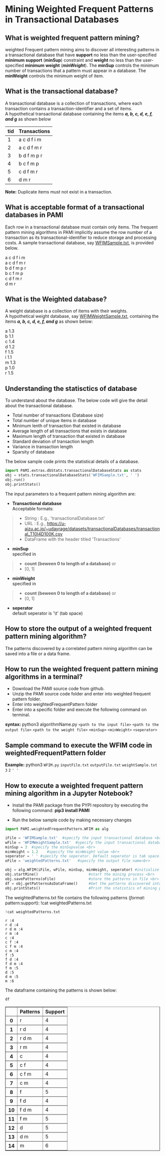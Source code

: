 # Mining Weighted Frequent Patterns in Transactional Databases

## What is weighted frequent pattern mining?

weighted Frequent pattern mining aims to discover all interesting patterns in a transactional database that have **support** no less than the user-specified **minimum support** (**minSup**) constraint and **weight** no less than the user-specified **minimum weight** (**_minWeight_**).  The **minSup** controls the minimum number of transactions that a pattern must appear in a database. The **minWeight** controls the minimum weight of item. <br>

## What is the transactional database?

A transactional database is a collection of transactions, where each transaction contains a transaction-identifier and a set of items. <br> A hypothetical transactional database containing the items **_a, b, c, d, e, f, and g_** as shown below

|tid| Transactions|
| --- | --- |
| 1 | a c d f i m |
| 2 | a c d f m r |
| 3 | b d f m p r | 
| 4 | b c f m p |
| 5 | c d f m  r |
| 6 | d m r |

__Note:__  Duplicate items must not exist in a transaction.

## What is acceptable format of a transactional databases in PAMI

Each row in a transactional database must contain only items. The frequent pattern mining algorithms in PAMI implicitly assume the row number of a transaction as its transactional-identifier to reduce storage and processing costs. A sample transactional database, say [WFIMSample.txt](WFIMSample.txt), is provided below.

a c d f i m <br>
a c d f m r <br>
b d f m p r <br>
b c f m p  <br>
c d f m  r  <br>
d m r  <br>

## What is the Weighted database?

A weight database is a collection of items with their weights. <br> 
A hypothetical weight database, say [WFIMWeightSample.txt](WFIMWeightSample.txt), containing the items **_a, b, c, d, e, f, and g_** as shown below:

a 1.3  <br>
b 1.1  <br>
c 1.4  <br>
d 1.2  <br>
f 1.5  <br>
i 1.1  <br>
m 1.3  <br>
p 1.0  <br>
r 1.5  <br>

## Understanding the statisctics of database

To understand about the database. The below code will give the detail about the transactional database.
* Total number of transactions (Database size)
* Total number of unique items in database
* Minimum lenth of transaction that existed in database
* Average length of all transactions that exists in database
* Maximum length of transaction that existed in database
* Standard deviation of transaction length
* Variance in transaction length
* Sparsity of database

The below sample code prints the statistical details of a database.


```python
import PAMI.extras.dbStats.transactionalDatabaseStats as stats 
obj = stats.transactionalDatabaseStats('WFIMSample.txt', ' ') 
obj.run() 
obj.printStats() 
```

The input parameters to a frequent pattern mining algorithm are: 
* __Transactional database__  <br> Acceptable formats:
> * String : E.g., 'transactionalDatabase.txt'
> * URL  : E.g., https://u-aizu.ac.jp/~udayrage/datasets/transactionalDatabases/transactional_T10I4D100K.csv
> * DataFrame with the header titled 'Transactions'

* __minSup__  <br> specified in 
> * __count (beween 0 to length of a database)__ or 
> * [0, 1]

* __minWeight__  <br> specified in 
> * __count (beween 0 to length of a database)__ or 
> * [0, 1]

* __seperator__ <br> default seperator is '\t' (tab space)

## How to store the output of a weighted frequent pattern mining algorithm?
The patterns discovered by a correlated pattern mining algorithm can be saved into a file or a data frame.

## How to run the weighted frequent pattern mining algorithms in a terminal?

* Download the PAMI source code from github.
* Unzip the PAMI source code folder and enter into weighted frequent pattern folder.
* Enter into weightedFrequentPattern folder
* Enter into a specific folder and execute the  following command on terminal.

__syntax:__ python3 algorithmName.py `<path to the input file>` `<path to the output file>` `<path to the weight file>` `<minSup>` `<minWeight>` `<seperator>`

## Sample command to execute the WFIM code in weightedFrequentPattern folder

__Example:__ python3 `WFIM.py` `inputFile.txt` `outputFile.txt` `weightSample.txt` `3` `2` `' '`

## How to execute a weighted frequent pattern mining algorithm in a Jupyter Notebook?

- Install the PAMI package from the PYPI repository by executing the following command:   **pip3 install PAMI**
* Run the below sample code by making necessary changes


```python
import PAMI.weightedFrequentPattern.WFIM as alg 

iFile = 'WFIMSample.txt'  #specify the input transactional database <br>
wFile = 'WFIMWeightSample.txt'  #specify the input transactional database <br>
minSup = 3  #specify the minSupvalue <br>
minWeight = 1.2    #specify the minWeight value <br>
seperator = ' ' #specify the seperator. Default seperator is tab space. <br>
oFile = 'weightedPatterns.txt'   #specify the output file name<br>

obj = alg.WFIM(iFile, wFile, minSup, minWeight, seperator) #initialize the algorithm <br>
obj.startMine()                       #start the mining process <br>
obj.savePatterns(oFile)               #store the patterns in file <br>
df = obj.getPatternsAsDataFrame()     #Get the patterns discovered into a dataframe <br>
obj.printStats()                      #Print the statistics of mining process
```

The weightedPatterns.txt file contains the following patterns (*format:* pattern:support): !cat weightedPatterns.txt


```python
!cat weightedPatterns.txt
```

    r :4 
    r d :4 
    r d m :4 
    r m :4 
    c :4 
    c f :4 
    c f m :4 
    c m :4 
    f :5 
    f d :4 
    f d m :4 
    f m :5 
    d :5 
    d m :5 
    m :6 


The dataframe containing the patterns is shown below:


```python
df
```




<div>
<style scoped>
    .dataframe tbody tr th:only-of-type {
        vertical-align: middle;
    }

    .dataframe tbody tr th {
        vertical-align: top;
    }

    .dataframe thead th {
        text-align: right;
    }
</style>
<table border="1" class="dataframe">
  <thead>
    <tr style="text-align: right;">
      <th></th>
      <th>Patterns</th>
      <th>Support</th>
    </tr>
  </thead>
  <tbody>
    <tr>
      <th>0</th>
      <td>r</td>
      <td>4</td>
    </tr>
    <tr>
      <th>1</th>
      <td>r d</td>
      <td>4</td>
    </tr>
    <tr>
      <th>2</th>
      <td>r d m</td>
      <td>4</td>
    </tr>
    <tr>
      <th>3</th>
      <td>r m</td>
      <td>4</td>
    </tr>
    <tr>
      <th>4</th>
      <td>c</td>
      <td>4</td>
    </tr>
    <tr>
      <th>5</th>
      <td>c f</td>
      <td>4</td>
    </tr>
    <tr>
      <th>6</th>
      <td>c f m</td>
      <td>4</td>
    </tr>
    <tr>
      <th>7</th>
      <td>c m</td>
      <td>4</td>
    </tr>
    <tr>
      <th>8</th>
      <td>f</td>
      <td>5</td>
    </tr>
    <tr>
      <th>9</th>
      <td>f d</td>
      <td>4</td>
    </tr>
    <tr>
      <th>10</th>
      <td>f d m</td>
      <td>4</td>
    </tr>
    <tr>
      <th>11</th>
      <td>f m</td>
      <td>5</td>
    </tr>
    <tr>
      <th>12</th>
      <td>d</td>
      <td>5</td>
    </tr>
    <tr>
      <th>13</th>
      <td>d m</td>
      <td>5</td>
    </tr>
    <tr>
      <th>14</th>
      <td>m</td>
      <td>6</td>
    </tr>
  </tbody>
</table>
</div>


